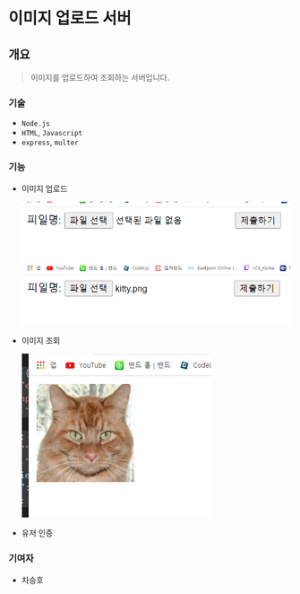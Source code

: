 # 이미지 업로드 서버
## 개요
> 이미지를 업로드하여 조회하는 서버입니다.

### 기술
- `Node.js`
- `HTML`, `Javascript`
- `express`, `multer`

### 기능
- 이미지 업로드

    <img src="docs/1.PNG">
    <img src="docs/1-1.PNG">

- 이미지 조회

    <img src="docs/2.PNG">

- 유저 인증


### 기여자
- 차승호